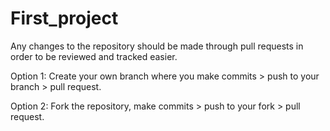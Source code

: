 # First_project

Any changes to the repository should be made through pull requests in order to be reviewed and tracked easier.

Option 1: Create your own branch where you make commits > push to your branch > pull request.

Option 2: Fork the repository, make commits > push to your fork > pull request.